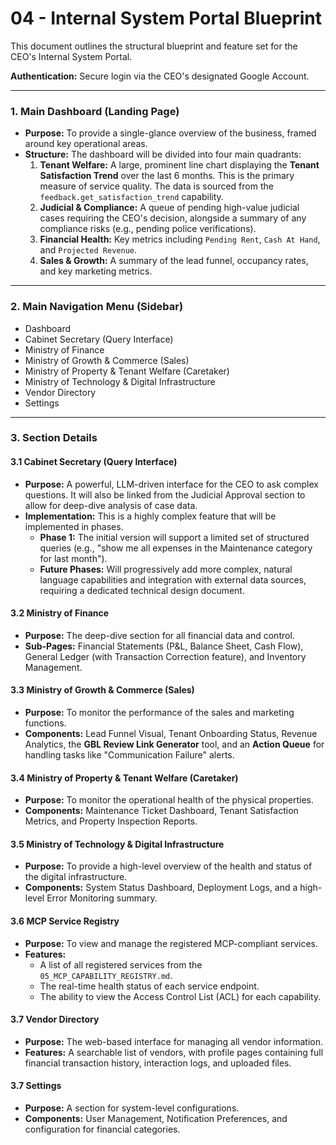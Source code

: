 # 04 - Internal System Portal Blueprint

This document outlines the structural blueprint and feature set for the CEO's Internal System Portal.

**Authentication:** Secure login via the CEO's designated Google Account.

---

### 1. Main Dashboard (Landing Page)

- **Purpose:** To provide a single-glance overview of the business, framed around key operational areas.
- **Structure:** The dashboard will be divided into four main quadrants:
    1.  **Tenant Welfare:** A large, prominent line chart displaying the **Tenant Satisfaction Trend** over the last 6 months. This is the primary measure of service quality. The data is sourced from the `feedback.get_satisfaction_trend` capability.
    2.  **Judicial & Compliance:** A queue of pending high-value judicial cases requiring the CEO's decision, alongside a summary of any compliance risks (e.g., pending police verifications).
    3.  **Financial Health:** Key metrics including `Pending Rent`, `Cash At Hand`, and `Projected Revenue`.
    4.  **Sales & Growth:** A summary of the lead funnel, occupancy rates, and key marketing metrics.

---

### 2. Main Navigation Menu (Sidebar)

- Dashboard
- Cabinet Secretary (Query Interface)
- Ministry of Finance
- Ministry of Growth & Commerce (Sales)
- Ministry of Property & Tenant Welfare (Caretaker)
- Ministry of Technology & Digital Infrastructure
- Vendor Directory
- Settings

---

### 3. Section Details

#### 3.1 Cabinet Secretary (Query Interface)
- **Purpose:** A powerful, LLM-driven interface for the CEO to ask complex questions. It will also be linked from the Judicial Approval section to allow for deep-dive analysis of case data.
- **Implementation:** This is a highly complex feature that will be implemented in phases.
    - **Phase 1:** The initial version will support a limited set of structured queries (e.g., "show me all expenses in the Maintenance category for last month").
    - **Future Phases:** Will progressively add more complex, natural language capabilities and integration with external data sources, requiring a dedicated technical design document.

#### 3.2 Ministry of Finance
- **Purpose:** The deep-dive section for all financial data and control.
- **Sub-Pages:** Financial Statements (P&L, Balance Sheet, Cash Flow), General Ledger (with Transaction Correction feature), and Inventory Management.

#### 3.3 Ministry of Growth & Commerce (Sales)
- **Purpose:** To monitor the performance of the sales and marketing functions.
- **Components:** Lead Funnel Visual, Tenant Onboarding Status, Revenue Analytics, the **GBL Review Link Generator** tool, and an **Action Queue** for handling tasks like "Communication Failure" alerts.

#### 3.4 Ministry of Property & Tenant Welfare (Caretaker)
- **Purpose:** To monitor the operational health of the physical properties.
- **Components:** Maintenance Ticket Dashboard, Tenant Satisfaction Metrics, and Property Inspection Reports.

#### 3.5 Ministry of Technology & Digital Infrastructure
- **Purpose:** To provide a high-level overview of the health and status of the digital infrastructure.
- **Components:** System Status Dashboard, Deployment Logs, and a high-level Error Monitoring summary.

#### 3.6 MCP Service Registry
- **Purpose:** To view and manage the registered MCP-compliant services.
- **Features:**
    - A list of all registered services from the `05_MCP_CAPABILITY_REGISTRY.md`.
    - The real-time health status of each service endpoint.
    - The ability to view the Access Control List (ACL) for each capability.

#### 3.7 Vendor Directory
- **Purpose:** The web-based interface for managing all vendor information.
- **Features:** A searchable list of vendors, with profile pages containing full financial transaction history, interaction logs, and uploaded files.

#### 3.7 Settings
- **Purpose:** A section for system-level configurations.
- **Components:** User Management, Notification Preferences, and configuration for financial categories.
